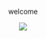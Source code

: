 <p align="center">welcome</p>
<p align="center">
  <img src="https://media.discordapp.net/attachments/957684661042184342/963181501762125854/johndoe.jpg">
</p>
